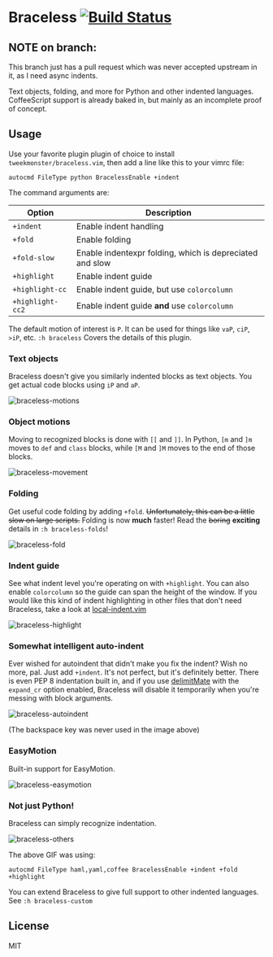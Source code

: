 # Braceless [![Build Status](https://travis-ci.org/tweekmonster/braceless.vim.svg?branch=master)](https://travis-ci.org/tweekmonster/braceless.vim)

## NOTE on branch:

This branch just has a pull request which was never accepted upstream in it, as I need async indents.

Text objects, folding, and more for Python and other indented languages.
CoffeeScript support is already baked in, but mainly as an incomplete proof of
concept.


## Usage

Use your favorite plugin plugin of choice to install
`tweekmonster/braceless.vim`, then add a line like this to your vimrc file:

```vim
autocmd FileType python BracelessEnable +indent
```

The command arguments are:

Option | Description
------ | -----------
`+indent` | Enable indent handling
`+fold` | Enable folding
`+fold-slow` | Enable indentexpr folding, which is depreciated and slow
`+highlight` | Enable indent guide
`+highlight-cc` | Enable indent guide, but use `colorcolumn`
`+highlight-cc2` | Enable indent guide **and** use `colorcolumn`


The default motion of interest is `P`.  It can be used for things like `vaP`,
`ciP`, `>iP`, etc.  `:h braceless` Covers the details of this plugin.


### Text objects
Braceless doesn't give you similarly indented blocks as text objects.  You get
actual code blocks using `iP` and `aP`.

![braceless-motions](https://cloud.githubusercontent.com/assets/111942/13040603/5da43e56-d37c-11e5-835a-2135d30451e2.gif)


### Object motions

Moving to recognized blocks is done with `[[` and `]]`.  In Python, `[m` and
`]m` moves to `def` and `class` blocks, while `[M` and `]M` moves to the end of
those blocks.

![braceless-movement](https://cloud.githubusercontent.com/assets/111942/13040689/4a3bb9b0-d37d-11e5-985e-f94fe23b280c.gif)


### Folding

Get useful code folding by adding `+fold`.  ~~Unfortunately, this can be a
little slow on large scripts.~~  Folding is now **much** faster!  Read the
~~boring~~ **exciting** details in `:h braceless-folds`!

![braceless-fold](https://cloud.githubusercontent.com/assets/111942/13040746/f5f29332-d37d-11e5-95b0-6b30a2f2adc1.gif)


### Indent guide

See what indent level you're operating on with `+highlight`.  You can also
enable `colorcolumn` so the guide can span the height of the window.  If you
would like this kind of indent highlighting in other files that don't need
Braceless, take a look at
[local-indent.vim](https://github.com/tweekmonster/local-indent.vim)

![braceless-highlight](https://cloud.githubusercontent.com/assets/111942/13040915/11a1cf74-d380-11e5-8e56-da487f0536f8.gif)


### Somewhat intelligent auto-indent

Ever wished for autoindent that didn't make you fix the indent?  Wish no more,
pal.  Just add `+indent`.  It's not perfect, but it's definitely better.  There
is even PEP 8 indentation built in, and if you use
[delimitMate](https://github.com/Raimondi/delimitMate) with the `expand_cr`
option enabled, Braceless will disable it temporarily when you're messing with
block arguments.

![braceless-autoindent](https://cloud.githubusercontent.com/assets/111942/13276832/41eb5e76-da91-11e5-9d29-0537dd887f2b.gif)

(The backspace key was never used in the image above)


### EasyMotion

Built-in support for EasyMotion.

![braceless-easymotion](https://cloud.githubusercontent.com/assets/111942/13041314/20748e02-d384-11e5-9387-30f5362cf3f4.gif)


### Not just Python!

Braceless can simply recognize indentation.

![braceless-others](https://cloud.githubusercontent.com/assets/111942/13052462/f87c07ce-d3cc-11e5-8024-328d58371e5d.gif)

The above GIF was using:

```vim
autocmd FileType haml,yaml,coffee BracelessEnable +indent +fold +highlight
```

You can extend Braceless to give full support to other indented languages.
See `:h braceless-custom`


## License

MIT

